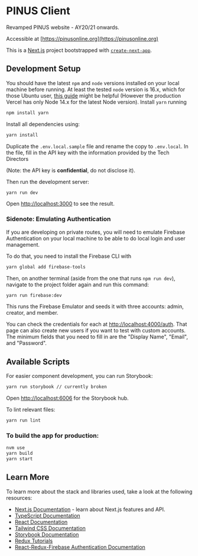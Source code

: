 # PINUS Client

Revamped PINUS website - AY20/21 onwards.

Accessible at [https://pinusonline.org](https://pinusonline.org)

This is a [Next.js](https://nextjs.org/) project bootstrapped with [`create-next-app`](https://github.com/vercel/next.js/tree/canary/packages/create-next-app).

## Development Setup

You should have the latest `npm` and `node` versions installed on your local machine before running. At least the tested `node` version is 16.x, which for those Ubuntu user, [this guide](https://joshtronic.com/2021/05/09/how-to-install-nodejs-16-on-ubuntu-2004-lts/) might be helpful (However the production Vercel has only Node 14.x for the latest Node version). Install `yarn` running

```bash
npm install yarn
```

Install all dependencies using:

```bash
yarn install
```

Duplicate the `.env.local.sample` file and rename the copy to `.env.local`. In the file,
fill in the API key with the information provided by the Tech Directors

(Note: the API key is **confidential**, do not disclose it).

Then run the development server:

```bash
yarn run dev
```

Open [http://localhost:3000](http://localhost:3000) to see the result.

### Sidenote: Emulating Authentication

If you are developing on private routes, you will need to emulate Firebase Authentication
on your local machine to be able to do local login and user management.

To do that, you need to install the Firebase CLI with

```bash
yarn global add firebase-tools
```

Then, on another terminal (aside from the one that runs `npm run dev`),
navigate to the project folder again and run this command:

```bash
yarn run firebase:dev
```

This runs the Firebase Emulator and seeds it with three accounts: admin, creator, and member.

You can check the credentials for each at [http://localhost:4000/auth](http://localhost:4000/auth).
That page can also create new users if you want to test with custom accounts.
The minimum fields that you need to fill in are the "Display Name", "Email", and "Password".

## Available Scripts

For easier component development, you can run Storybook:

```bash
yarn run storybook // currently broken
```

Open [http://localhost:6006](http://localhost:6006) for the Storybook hub.

To lint relevant files:

```bash
yarn run lint
```

### To build the app for production:

```bash
nvm use 
yarn build
yarn start
```

## Learn More

To learn more about the stack and libraries used, take a look at the following resources:

- [Next.js Documentation](https://nextjs.org/docs) - learn about Next.js features and API.
- [TypeScript Documentation](https://www.typescriptlang.org/docs/)
- [React Documentation](https://reactjs.org/docs)
- [Tailwind CSS Documentation](https://tailwindcss.com/docs)
- [Storybook Documentation](https://storybook.js.org/docs)
- [Redux Tutorials](https://redux.js.org/tutorials/index)
- [React-Redux-Firebase Authentication Documentation](http://react-redux-firebase.com/docs/auth.html)
